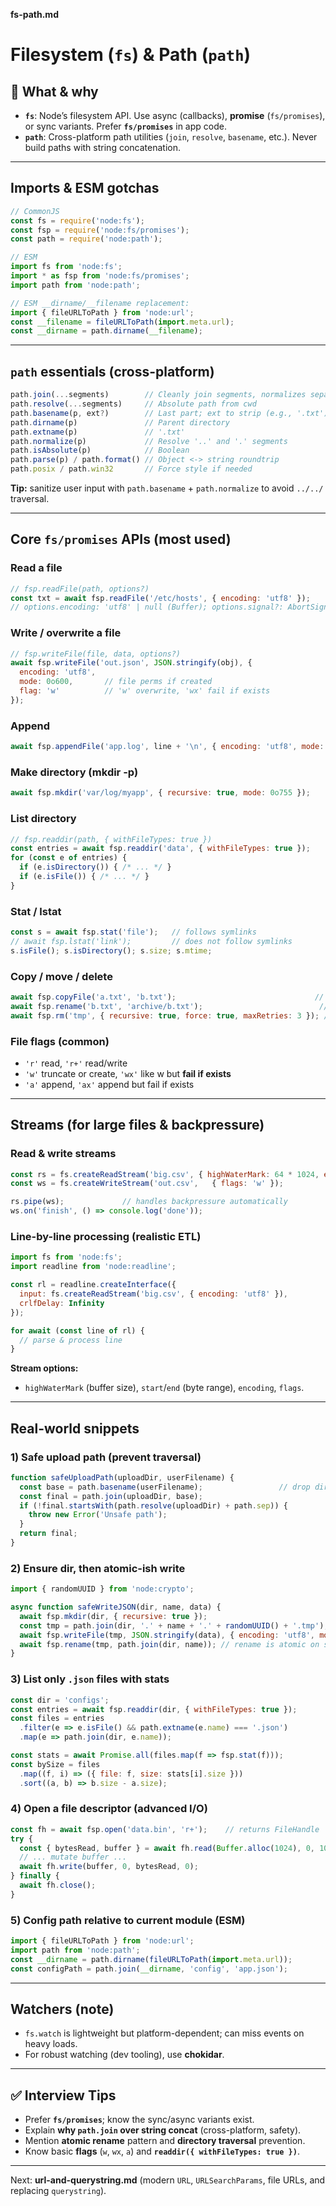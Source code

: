 **fs-path.md**

# Filesystem (`fs`) & Path (`path`)

## 📌 What & why

- **`fs`**: Node’s filesystem API. Use async (callbacks), **promise** (`fs/promises`), or sync variants. Prefer **`fs/promises`** in app code.
- **`path`**: Cross-platform path utilities (`join`, `resolve`, `basename`, etc.). Never build paths with string concatenation.

------

## Imports & ESM gotchas

```js
// CommonJS
const fs = require('node:fs');
const fsp = require('node:fs/promises');
const path = require('node:path');

// ESM
import fs from 'node:fs';
import * as fsp from 'node:fs/promises';
import path from 'node:path';

// ESM __dirname/__filename replacement:
import { fileURLToPath } from 'node:url';
const __filename = fileURLToPath(import.meta.url);
const __dirname = path.dirname(__filename);
```

------

## `path` essentials (cross-platform)

```js
path.join(...segments)        // Cleanly join segments, normalizes separators
path.resolve(...segments)     // Absolute path from cwd
path.basename(p, ext?)        // Last part; ext to strip (e.g., '.txt')
path.dirname(p)               // Parent directory
path.extname(p)               // '.txt'
path.normalize(p)             // Resolve '..' and '.' segments
path.isAbsolute(p)            // Boolean
path.parse(p) / path.format() // Object <-> string roundtrip
path.posix / path.win32       // Force style if needed
```

**Tip:** sanitize user input with `path.basename` + `path.normalize` to avoid `../../` traversal.

------

## Core `fs/promises` APIs (most used)

### Read a file

```js
// fsp.readFile(path, options?)
const txt = await fsp.readFile('/etc/hosts', { encoding: 'utf8' });
// options.encoding: 'utf8' | null (Buffer); options.signal?: AbortSignal
```

### Write / overwrite a file

```js
// fsp.writeFile(file, data, options?)
await fsp.writeFile('out.json', JSON.stringify(obj), {
  encoding: 'utf8',
  mode: 0o600,       // file perms if created
  flag: 'w'          // 'w' overwrite, 'wx' fail if exists
});
```

### Append

```js
await fsp.appendFile('app.log', line + '\n', { encoding: 'utf8', mode: 0o644, flag: 'a' });
```

### Make directory (mkdir -p)

```js
await fsp.mkdir('var/log/myapp', { recursive: true, mode: 0o755 });
```

### List directory

```js
// fsp.readdir(path, { withFileTypes: true })
const entries = await fsp.readdir('data', { withFileTypes: true });
for (const e of entries) {
  if (e.isDirectory()) { /* ... */ }
  if (e.isFile()) { /* ... */ }
}
```

### Stat / lstat

```js
const s = await fsp.stat('file');   // follows symlinks
// await fsp.lstat('link');         // does not follow symlinks
s.isFile(); s.isDirectory(); s.size; s.mtime;
```

### Copy / move / delete

```js
await fsp.copyFile('a.txt', 'b.txt');                               // COPYFILE_FICLONE on some platforms
await fsp.rename('b.txt', 'archive/b.txt');                          // move/rename
await fsp.rm('tmp', { recursive: true, force: true, maxRetries: 3 }); // remove file/dir
```

### File flags (common)

- `'r'` read, `'r+'` read/write
- `'w'` truncate or create, `'wx'` like w but **fail if exists**
- `'a'` append, `'ax'` append but fail if exists

------

## Streams (for large files & backpressure)

### Read & write streams

```js
const rs = fs.createReadStream('big.csv', { highWaterMark: 64 * 1024, encoding: 'utf8' });
const ws = fs.createWriteStream('out.csv',   { flags: 'w' });

rs.pipe(ws);             // handles backpressure automatically
ws.on('finish', () => console.log('done'));
```

### Line-by-line processing (realistic ETL)

```js
import fs from 'node:fs';
import readline from 'node:readline';

const rl = readline.createInterface({
  input: fs.createReadStream('big.csv', { encoding: 'utf8' }),
  crlfDelay: Infinity
});

for await (const line of rl) {
  // parse & process line
}
```

**Stream options:**

- `highWaterMark` (buffer size), `start`/`end` (byte range), `encoding`, `flags`.

------

## Real-world snippets

### 1) Safe upload path (prevent traversal)

```js
function safeUploadPath(uploadDir, userFilename) {
  const base = path.basename(userFilename);                 // drop directories
  const final = path.join(uploadDir, base);
  if (!final.startsWith(path.resolve(uploadDir) + path.sep)) {
    throw new Error('Unsafe path');
  }
  return final;
}
```

### 2) Ensure dir, then atomic-ish write

```js
import { randomUUID } from 'node:crypto';

async function safeWriteJSON(dir, name, data) {
  await fsp.mkdir(dir, { recursive: true });
  const tmp = path.join(dir, '.' + name + '.' + randomUUID() + '.tmp');
  await fsp.writeFile(tmp, JSON.stringify(data), { encoding: 'utf8', mode: 0o600 });
  await fsp.rename(tmp, path.join(dir, name)); // rename is atomic on same device
}
```

### 3) List only `.json` files with stats

```js
const dir = 'configs';
const entries = await fsp.readdir(dir, { withFileTypes: true });
const files = entries
  .filter(e => e.isFile() && path.extname(e.name) === '.json')
  .map(e => path.join(dir, e.name));

const stats = await Promise.all(files.map(f => fsp.stat(f)));
const bySize = files
  .map((f, i) => ({ file: f, size: stats[i].size }))
  .sort((a, b) => b.size - a.size);
```

### 4) Open a file descriptor (advanced I/O)

```js
const fh = await fsp.open('data.bin', 'r+');    // returns FileHandle
try {
  const { bytesRead, buffer } = await fh.read(Buffer.alloc(1024), 0, 1024, 0);
  // ... mutate buffer ...
  await fh.write(buffer, 0, bytesRead, 0);
} finally {
  await fh.close();
}
```

### 5) Config path relative to current module (ESM)

```js
import { fileURLToPath } from 'node:url';
import path from 'node:path';
const __dirname = path.dirname(fileURLToPath(import.meta.url));
const configPath = path.join(__dirname, 'config', 'app.json');
```

------

## Watchers (note)

- `fs.watch` is lightweight but platform-dependent; can miss events on heavy loads.
- For robust watching (dev tooling), use **chokidar**.

------

## ✅ Interview Tips

- Prefer **`fs/promises`**; know the sync/async variants exist.
- Explain **why `path.join` over string concat** (cross-platform, safety).
- Mention **atomic rename** pattern and **directory traversal** prevention.
- Know basic **flags** (`w`, `wx`, `a`) and **`readdir({ withFileTypes: true })`**.

------

Next: **url-and-querystring.md** (modern `URL`, `URLSearchParams`, file URLs, and replacing `querystring`).